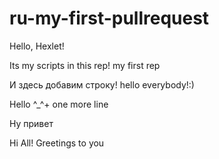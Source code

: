 # ru-my-first-pullrequest

Hello, Hexlet!

Its my scripts in this rep!
my first rep

И здесь добавим строку!
hello everybody!:)

Hello ^_^+ one more line

Ну привет

Hi All!
Greetings to you
